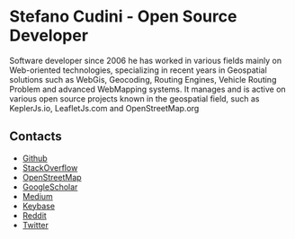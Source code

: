 # Stefano Cudini - Open Source Developer

Software developer since 2006 he has worked in various fields mainly
on Web-oriented technologies, specializing in recent years in Geospatial solutions
such as WebGis, Geocoding, Routing Engines, Vehicle Routing Problem and advanced WebMapping systems.
It manages and is active on various open source projects known in the geospatial field, such as KeplerJs.io, LeafletJs.com and OpenStreetMap.org

## Contacts

- [Github](https://github.com/stefanocudini)
- [StackOverflow](https://stackoverflow.com/users/526444/stefanocudini)
- [OpenStreetMap](https://osm.org/user/StefanoCudini)
- [GoogleScholar](https://scholar.google.com/citations?user=3s158_wAAAAJ)
- [Medium](https://medium.com/@stefcud)
- [Keybase](https://keybase.io/stefcud)
- [Reddit](https://reddit.com/user/stefcud)
- [Twitter](https://twitter.com/zakis)
